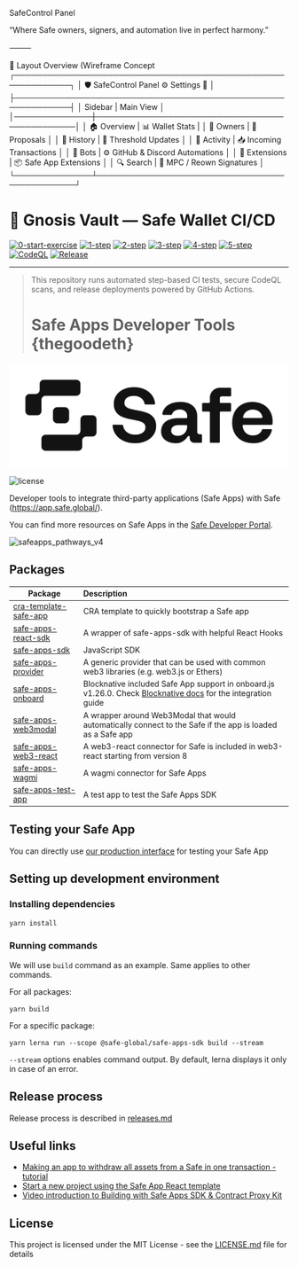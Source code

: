 SafeControl Panel

“Where Safe owners, signers, and automation live in perfect harmony.”

⸻

📐 Layout Overview (Wireframe Concept ┌────────────────────────────────────────────────────────────┐
│ 🛡️ SafeControl Panel                        ⚙️ Settings 🔔 │
├────────────────────────────────────────────────────────────┤
│ Sidebar      | Main View                                    │
│──────────────┼──────────────────────────────────────────────│
│ 🏠 Overview   | 📊 Wallet Stats                             |
│ 🔐 Owners     | 💼 Proposals                                │
│ 🧾 History    | 🔁 Threshold Updates                        │
│ 💬 Activity   | 📥 Incoming Transactions                    │
│ 📡 Bots       | ⚙️ GitHub & Discord Automations             │ 
│ 📱 Extensions | 📦 Safe App Extensions                      │
│ 🔍 Search     | 🔐 MPC / Reown Signatures                   │
└──────────────┴──────────────────────────────────────────────┘

# 🔐 Gnosis Vault — Safe Wallet CI/CD

[![0-start-exercise](https://github.com/thegoodeth12/Safe-wallet-Gnosis_Vault-/actions/workflows/0-start-exercise.yml/badge.svg)](https://github.com/thegoodeth12/Safe-wallet-Gnosis_Vault-/actions/workflows/0-start-exercise.yml)
[![1-step](https://github.com/thegoodeth12/Safe-wallet-Gnosis_Vault-/actions/workflows/1-step.yml/badge.svg)](https://github.com/thegoodeth12/Safe-wallet-Gnosis_Vault-/actions/workflows/1-step.yml)
[![2-step](https://github.com/thegoodeth12/Safe-wallet-Gnosis_Vault-/actions/workflows/2-step.yml/badge.svg)](https://github.com/thegoodeth12/Safe-wallet-Gnosis_Vault-/actions/workflows/2-step.yml)
[![3-step](https://github.com/thegoodeth12/Safe-wallet-Gnosis_Vault-/actions/workflows/3-step.yml/badge.svg)](https://github.com/thegoodeth12/Safe-wallet-Gnosis_Vault-/actions/workflows/3-step.yml)
[![4-step](https://github.com/thegoodeth12/Safe-wallet-Gnosis_Vault-/actions/workflows/4-step.yml/badge.svg)](https://github.com/thegoodeth12/Safe-wallet-Gnosis_Vault-/actions/workflows/4-step.yml)
[![5-step](https://github.com/thegoodeth12/Safe-wallet-Gnosis_Vault-/actions/workflows/5-step.yml/badge.svg)](https://github.com/thegoodeth12/Safe-wallet-Gnosis_Vault-/actions/workflows/5-step.yml)
[![CodeQL](https://github.com/thegoodeth12/Safe-wallet-Gnosis_Vault-/actions/workflows/codeql.yml/badge.svg)](https://github.com/thegoodeth12/Safe-wallet-Gnosis_Vault-/actions/workflows/codeql.yml)
[![Release](https://github.com/thegoodeth12/Safe-wallet-Gnosis_Vault-/actions/workflows/release.yml/badge.svg)](https://github.com/thegoodeth12/Safe-wallet-Gnosis_Vault-/actions/workflows/release.yml)

---

> This repository runs automated step-based CI tests, secure CodeQL scans, and release deployments powered by GitHub Actions.
>
> # Safe Apps Developer Tools {thegoodeth}

[![Logo](https://raw.githubusercontent.com/safe-global/safe-apps-sdk/main/assets/logo.svg)](https://safe.global/)

![license](https://img.shields.io/github/license/safe-global/safe-apps-sdk)

Developer tools to integrate third-party applications (Safe Apps) with Safe (https://app.safe.global/).

You can find more resources on Safe Apps in the [Safe Developer Portal](https://docs.safe.global/safe-core-aa-sdk/safe-apps).

![safeapps_pathways_v4](https://user-images.githubusercontent.com/6764315/123075714-c5564100-d418-11eb-8da0-898aa163dee2.png)

## Packages

| Package                                                       | Description                                                                                                                                       |
|---------------------------------------------------------------|:--------------------------------------------------------------------------------------------------------------------------------------------------|
| [cra-template-safe-app](/packages/cra-template-safe-app)      | CRA template to quickly bootstrap a Safe app                                                                                                      |
| [safe-apps-react-sdk](/packages/safe-apps-react-sdk)          | A wrapper of safe-apps-sdk with helpful React Hooks                                                                                               |
| [safe-apps-sdk](/packages/safe-apps-sdk)                      | JavaScript SDK                                                                                                                                    |
| [safe-apps-provider](/packages/safe-apps-provider)            | A generic provider that can be used with common web3 libraries (e.g. web3.js or Ethers)                                                           |
| [safe-apps-onboard](https://onboard.blocknative.com/)         | Blocknative included Safe App support in onboard.js v1.26.0. Check [Blocknative docs](https://onboard.blocknative.com/) for the integration guide |
| [safe-apps-web3modal](/packages/safe-apps-web3modal)          | A wrapper around Web3Modal that would automatically connect to the Safe if the app is loaded as a Safe app                                        |
| [safe-apps-web3-react](https://github.com/Uniswap/web3-react) | A web3-react connector for Safe is included in web3-react starting from version 8                                                                 |
| [safe-apps-wagmi](/packages/safe-apps-wagmi)                  | A wagmi connector for Safe Apps                                                                                                                   |
| [safe-apps-test-app](/packages/safe-apps-test-app)            | A test app to test the Safe Apps SDK                                                                                                              |

## Testing your Safe App

You can directly use [our production interface](https://app.safe.global) for testing your Safe App


## Setting up development environment

### Installing dependencies

```
yarn install
```

### Running commands

We will use `build` command as an example. Same applies to other commands.

For all packages:

```
yarn build
```

For a specific package:

```
yarn lerna run --scope @safe-global/safe-apps-sdk build --stream
```

`--stream` options enables command output. By default, lerna displays it only in case of an error.

## Release process

Release process is described in [releases.md](/docs/releases.md)

## Useful links

- [Making an app to withdraw all assets from a Safe in one transaction - tutorial](/guides/drain-safe-app)
- [Start a new project using the Safe App React template](/packages/cra-template-safe-app)
- [Video introduction to Building with Safe Apps SDK & Contract Proxy Kit](https://www.youtube.com/watch?v=YGw8WfBw5OI)

## License

This project is licensed under the MIT License - see the [LICENSE.md](LICENSE.md) file for details
